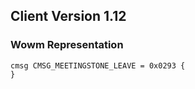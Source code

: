 ## Client Version 1.12

### Wowm Representation
```rust,ignore
cmsg CMSG_MEETINGSTONE_LEAVE = 0x0293 {
}

```
